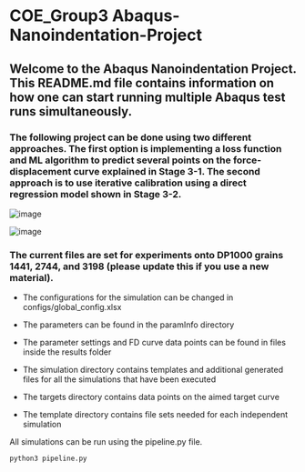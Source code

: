 # COE_Group3 Abaqus-Nanoindentation-Project
## Welcome to the Abaqus Nanoindentation Project. This README.md file contains information on how one can start running multiple Abaqus test runs simultaneously. 

### The following project can be done using two different approaches. The first option is implementing a loss function and ML algorithm to predict several points on the force-displacement curve explained in Stage 3-1. The second approach is to use iterative calibration using a direct regression model shown in Stage 3-2.

![image](https://github.com/user-attachments/assets/a7f3f967-92ec-4c79-a69f-667f7cc583ec)

![image](https://github.com/user-attachments/assets/71135a75-8508-4238-8b34-a071bf8e21ea)


### The current files are set for experiments onto DP1000 grains 1441, 2744, and 3198 (please update this if you use a new material).
- The configurations for the simulation can be changed in configs/global_config.xlsx
* The parameters can be found in the paramInfo directory
+ The parameter settings and FD curve data points can be found in files inside the results folder
- The simulation directory contains templates and additional generated files for all the simulations that have been executed
* The targets directory contains data points on the aimed target curve
+ The template directory contains file sets needed for each independent simulation

All simulations can be run using the pipeline.py file.
```
python3 pipeline.py
```
